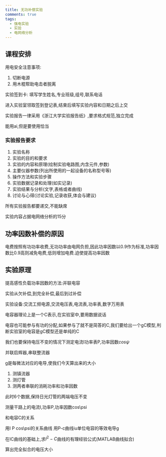 ```yaml
---
title: 无功补偿实验
comments: true
tags:
  - 强电实验
  - 实验
  - 电网络分析
---
```

## 课程安排

用电安全注意事项:
1. 切断电源
2. 用木棍帮助电击者脱离

实验签到卡:
填写学生姓名,专业班级,组号,联系电话

进入实验室领取签到登记表,结束后填写实验内容和日期之后上交


实验报告一律采用《浙江大学实验报告纸》,要求格式规范,独立完成

能用ai,但是要使用恰当

### 实验报告要求
1. 实验名称
2. 实验的目的和要求
3. 实验的内容和原理(绘制实验电路图,内含元件,参数)
4. 主要仪器参数(列出所使用的一起设备的名称型号等)
5. 操作方法和实验步骤
6. 实验数据记录和处理(如实记录)
7. 实验结果与分析(文字,表格或者曲线)
8. 讨论与心得(讨论实验,记录收获,体会与建议)

所有实验报告都要递交,不能缺席

实验内容占据电网络分析的15分

## 功率因数补偿的原因

电费按照有功功率收费,无功功率由电网负担,因此功率因数以0.9作为标准,功率因数比0.9高则减免电费,低则增加电费.迫使提高功率因数

## 实验原理

提高感性负载功率因数的方法:并联电容

实验从欠补偿,到完全补偿,最后到过补偿

实验设备:交流工频电源,交流电压表,电流表,功率表,数字万用表

电容器理论上是一个C表示,在实验室中,要用数据说话

电容也可能参与有功的分配,如果参与了就不是简答的C,我们要给出一个gC模型,判断实验室的电容是gC模型还是单纯的C

我们也要保持电压不变的情况下测定电流I功率表P,功率因数$cos\psi$

并联启辉器,串联整流器

g是每微法对应的电导,使我们今天算出来的大小

1. 测镇流器
2. 测灯管
3. 测两者串联的消耗功率和功率因数

此时6个数据,保持日光灯管的两端电压不变

测量干路上的电流I,功率P,功率因数cos\psi

和电容C的关系

用I P cos\psi的关系曲线
用P-c曲线iu单位电容的等效电导g

在IC曲线的基础上,求$I^2 -C$曲线的有理经验公式(MATLAB曲线拟合)

算出完全拟合的电压大小

